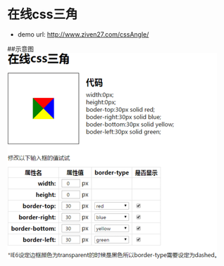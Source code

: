 # 在线css三角
- demo url: http://www.ziven27.com/cssAngle/

##示意图
![image](https://raw.githubusercontent.com/ziven27/cssAngle/master/intro.png)
